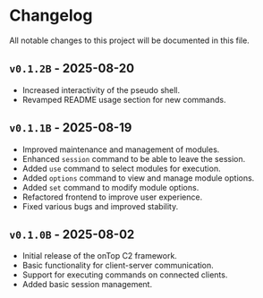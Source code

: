 # Changelog

All notable changes to this project will be documented in this file.

## `v0.1.2B` - 2025-08-20

- Increased interactivity of the pseudo shell.
- Revamped README usage section for new commands.

## `v0.1.1B` - 2025-08-19

- Improved maintenance and management of modules.
- Enhanced `session` command to be able to leave the session.
- Added `use` command to select modules for execution.
- Added `options` command to view and manage module options.
- Added `set` command to modify module options.
- Refactored frontend to improve user experience.
- Fixed various bugs and improved stability.

## `v0.1.0B` - 2025-08-02

- Initial release of the onTop C2 framework.
- Basic functionality for client-server communication.
- Support for executing commands on connected clients.
- Added basic session management.